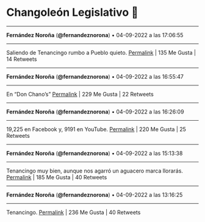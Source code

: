 # Changoleón Legislativo 🙈
*****
**Fernández Noroña** (**@fernandeznorona**) • 04-09-2022 a las 17:06:55
*****
Saliendo de Tenancingo rumbo a Pueblo quieto.
[Permalink](https://twitter.com/fernandeznorona/status/1566593685847949312) | 135 Me Gusta | 14 Retweets
*****
**Fernández Noroña** (**@fernandeznorona**) • 04-09-2022 a las 16:55:47
*****
En “Don Chano’s”
[Permalink](https://twitter.com/fernandeznorona/status/1566590885696905216) | 229 Me Gusta | 22 Retweets
*****
**Fernández Noroña** (**@fernandeznorona**) • 04-09-2022 a las 16:26:09
*****
19,225 en Facebook y, 9191 en YouTube.
[Permalink](https://twitter.com/fernandeznorona/status/1566583428287320064) | 220 Me Gusta | 25 Retweets
*****
**Fernández Noroña** (**@fernandeznorona**) • 04-09-2022 a las 15:13:38
*****
Tenancingo muy bien, aunque nos agarró un aguacero marca llorarás.
[Permalink](https://twitter.com/fernandeznorona/status/1566565179650846720) | 185 Me Gusta | 40 Retweets
*****
**Fernández Noroña** (**@fernandeznorona**) • 04-09-2022 a las 13:16:25
*****
Tenancingo.
[Permalink](https://twitter.com/fernandeznorona/status/1566535680217346048) | 236 Me Gusta | 40 Retweets